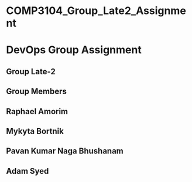 # COMP3104_Group_Late2_Assignment

<h1>DevOps Group Assignment</h1>

<h2>Group Late-2</h2>

<h2>Group Members</h2>

<h2>Raphael Amorim</h2>

<h2>Mykyta Bortnik</h2>

<h2>Pavan Kumar Naga Bhushanam</h2>

<h2>Adam Syed</h2>
